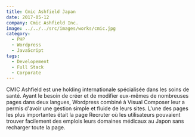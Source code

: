 ```yaml
---
title: Cmic Ashfield Japan
date: 2017-05-12
company: Cmic Ashfield Inc.
image: ../../../src/images/works/cmic.jpg
category:
  - PHP
  - Wordpress
  - JavaScript
tags:
  - Developement
  - Full Stack
  - Corporate
---
```


CMIC Ashfield est une holding internationale spécialisée dans les soins de santé.
Ayant le besoin de créer et de modifier eux-mêmes de nombreuses pages dans deux langues, Wordpress combiné à Visual Composer leur a permis d'avoir une gestion simple et fluide de leurs sites. L'une des pages les plus importantes était la page Recruter où les utilisateurs pouvaient trouver facilement des emplois leurs domaines médicaux au Japon sans recharger toute la page.
